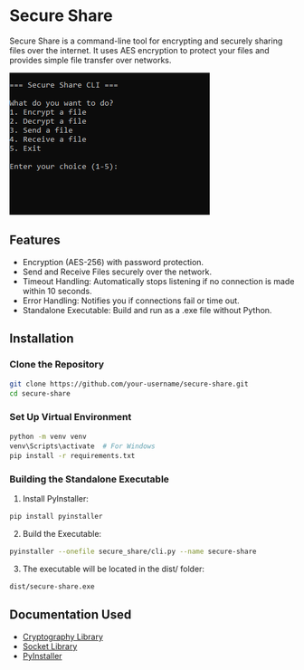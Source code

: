 # Secure Share

Secure Share is a command-line tool for encrypting and securely sharing files over the internet. It uses AES encryption to protect your files and provides simple file transfer over networks.

![Screenshot](screenshot.png)

## Features

- Encryption (AES-256) with password protection.
- Send and Receive Files securely over the network.
- Timeout Handling: Automatically stops listening if no connection is made within 10 seconds.
- Error Handling: Notifies you if connections fail or time out.
- Standalone Executable: Build and run as a .exe file without Python.

## Installation

### Clone the Repository

```bash
git clone https://github.com/your-username/secure-share.git
cd secure-share
```

### Set Up Virtual Environment

```bash
python -m venv venv
venv\Scripts\activate  # For Windows
pip install -r requirements.txt
```

### Building the Standalone Executable

1. Install PyInstaller:

```bash
pip install pyinstaller
```

2. Build the Executable:

```bash
pyinstaller --onefile secure_share/cli.py --name secure-share
```

3. The executable will be located in the dist/ folder:

```bash
dist/secure-share.exe
```

## Documentation Used

- [Cryptography Library](https://cryptography.io/en/latest/) 
- [Socket Library](https://docs.python.org/3/library/socket.html) 
- [PyInstaller](https://pyinstaller.org/en/stable/) 
```
```